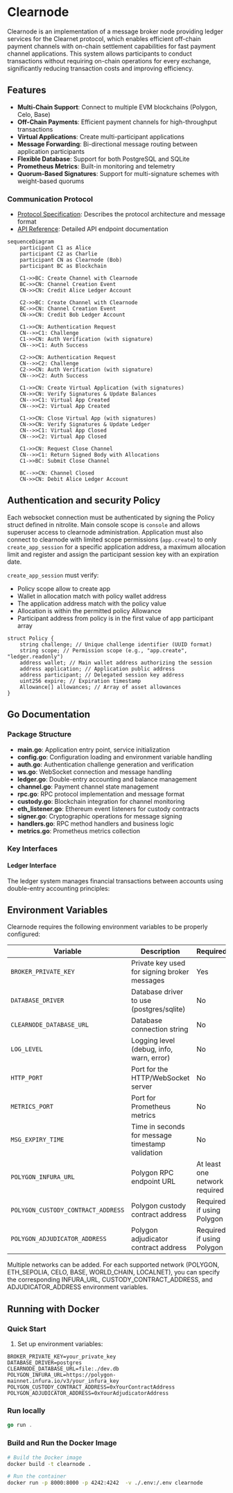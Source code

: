 # Clearnode

Clearnode is an implementation of a message broker node providing ledger services for the Clearnet protocol, which enables efficient off-chain payment channels with on-chain settlement capabilities for fast payment channel applications. This system allows participants to conduct transactions without requiring on-chain operations for every exchange, significantly reducing transaction costs and improving efficiency.

## Features

- **Multi-Chain Support**: Connect to multiple EVM blockchains (Polygon, Celo, Base)
- **Off-Chain Payments**: Efficient payment channels for high-throughput transactions
- **Virtual Applications**: Create multi-participant applications
- **Message Forwarding**: Bi-directional message routing between application participants
- **Flexible Database**: Support for both PostgreSQL and SQLite
- **Prometheus Metrics**: Built-in monitoring and telemetry
- **Quorum-Based Signatures**: Support for multi-signature schemes with weight-based quorums

### Communication Protocol

- [Protocol Specification](docs/Clearnode.protocol.md): Describes the protocol architecture and message format
- [API Reference](docs/API.md): Detailed API endpoint documentation

```mermaid
sequenceDiagram
    participant C1 as Alice
    participant C2 as Charlie
    participant CN as Clearnode (Bob)
    participant BC as Blockchain

    C1->>BC: Create Channel with Clearnode
    BC->>CN: Channel Creation Event
    CN->>CN: Credit Alice Ledger Account

    C2->>BC: Create Channel with Clearnode
    BC->>CN: Channel Creation Event
    CN->>CN: Credit Bob Ledger Account

    C1->>CN: Authentication Request
    CN-->>C1: Challenge
    C1->>CN: Auth Verification (with signature)
    CN-->>C1: Auth Success

    C2->>CN: Authentication Request
    CN-->>C2: Challenge
    C2->>CN: Auth Verification (with signature)
    CN-->>C2: Auth Success

    C1->>CN: Create Virtual Application (with signatures)
    CN->>CN: Verify Signatures & Update Balances
    CN-->>C1: Virtual App Created
    CN-->>C2: Virtual App Created

    C1->>CN: Close Virtual App (with signatures)
    CN->>CN: Verify Signatures & Update Ledger
    CN-->>C1: Virtual App Closed
    CN-->>C2: Virtual App Closed

    C1->>CN: Request Close Channel
    CN-->>C1: Return Signed Body with Allocations
    C1->>BC: Submit Close Channel

    BC-->>CN: Channel Closed
    CN->>CN: Debit Alice Ledger Account

```

## Authentication and security Policy

Each websocket connection must be authenticated by signing the Policy struct defined in nitrolite.
Main console scope is `console` and allows superuser access to clearnode administration.
Application must also connect to clearnode with limited scope permissions (`app.create`) to only `create_app_session`
for a specific application address, a maximum allocation limit and register and assign the participant session key
with an expiration date.

`create_app_session` must verify:

- Policy scope allow to create app
- Wallet in allocation match with policy wallet address
- The application address match with the policy value
- Allocation is within the permitted policy Allowance
- Participant address from policy is in the first value of app participant array

```solidity
struct Policy {
    string challenge; // Unique challenge identifier (UUID format)
    string scope; // Permission scope (e.g., "app.create", "ledger.readonly")
    address wallet; // Main wallet address authorizing the session
    address application; // Application public address
    address participant; // Delegated session key address
    uint256 expire; // Expiration timestamp
    Allowance[] allowances; // Array of asset allowances
}
```

## Go Documentation

### Package Structure

- **main.go**: Application entry point, service initialization
- **config.go**: Configuration loading and environment variable handling
- **auth.go**: Authentication challenge generation and verification
- **ws.go**: WebSocket connection and message handling
- **ledger.go**: Double-entry accounting and balance management
- **channel.go**: Payment channel state management
- **rpc.go**: RPC protocol implementation and message format
- **custody.go**: Blockchain integration for channel monitoring
- **eth_listener.go**: Ethereum event listeners for custody contracts
- **signer.go**: Cryptographic operations for message signing
- **handlers.go**: RPC method handlers and business logic
- **metrics.go**: Prometheus metrics collection

### Key Interfaces

#### Ledger Interface

The ledger system manages financial transactions between accounts using double-entry accounting principles:

## Environment Variables

Clearnode requires the following environment variables to be properly configured:

| Variable | Description | Required | Default |
|----------|-------------|----------|---------|
| `BROKER_PRIVATE_KEY` | Private key used for signing broker messages | Yes | - |
| `DATABASE_DRIVER` | Database driver to use (postgres/sqlite) | No | sqlite |
| `CLEARNODE_DATABASE_URL` | Database connection string | No | clearnode.db |
| `LOG_LEVEL` | Logging level (debug, info, warn, error) | No | info |
| `HTTP_PORT` | Port for the HTTP/WebSocket server | No | 8000 |
| `METRICS_PORT` | Port for Prometheus metrics | No | 4242 |
| `MSG_EXPIRY_TIME` | Time in seconds for message timestamp validation | No | 60 |
| `POLYGON_INFURA_URL` | Polygon RPC endpoint URL | At least one network required | - |
| `POLYGON_CUSTODY_CONTRACT_ADDRESS` | Polygon custody contract address | Required if using Polygon | - |
| `POLYGON_ADJUDICATOR_ADDRESS` | Polygon adjudicator contract address | Required if using Polygon | - |

Multiple networks can be added. For each supported network (POLYGON, ETH_SEPOLIA, CELO, BASE, WORLD_CHAIN, LOCALNET), you can specify the corresponding INFURA_URL, CUSTODY_CONTRACT_ADDRESS, and ADJUDICATOR_ADDRESS environment variables.

## Running with Docker

### Quick Start

1. Set up environment variables:

```
BROKER_PRIVATE_KEY=your_private_key
DATABASE_DRIVER=postgres
CLEARNODE_DATABASE_URL=file:./dev.db 
POLYGON_INFURA_URL=https://polygon-mainnet.infura.io/v3/your_infura_key
POLYGON_CUSTODY_CONTRACT_ADDRESS=0xYourContractAddress
POLYGON_ADJUDICATOR_ADDRESS=0xYourAdjudicatorAddress
```

### Run locally

```go
go run .
```

### Build and Run the Docker Image

```bash
# Build the Docker image
docker build -t clearnode .

# Run the container
docker run -p 8000:8000 -p 4242:4242  -v ./.env:/.env clearnode
```
